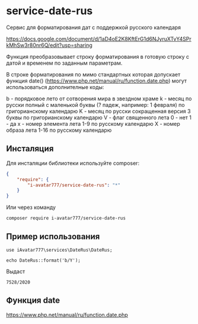 # service-date-rus

Сервис для форматирования дат с поддержкой русского календаря

https://docs.google.com/document/d/1aD4oE2K8KftErG1d6NJyruXTvY4SPrkMhSw3r80nr6Q/edit?usp=sharing

Функция преобразовывает строку форматирования в готовую строку с датой и временем по заданным параметрам.

В строке форматирования по мимо стандартных которая допускает функция date() (https://www.php.net/manual/ru/function.date.php) могут использоваться дополнителные коды:

b - порядковое лето от сотворения мира в звездном храме
k - месяц по русски полный с маленькой буквы (? падеж, например: 1 февраля) по григорианскому календарю
K - месяц по русски сокращенная версия 3 буквы по григорианскому календарю
V - флаг священного лета 0 - нет 1 - да
x - номер элемента лета 1-9 по русскому календарю
X - номер образа лета 1-16 по русскому календарю

## Инсталяция

Для инсталяции библиотеки используйте composer:

```json
{
    "require": {
        "i-avatar777/service-date-rus": "*"
    }
}
```

Или через команду

```
composer require i-avatar777/service-date-rus
```

## Пример использования

```
use iAvatar777\services\DateRus\DateRus;

echo DateRus::format('b/Y');

```
Выдаст
```
7528/2020
```

## Функция date

https://www.php.net/manual/ru/function.date.php